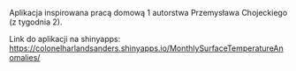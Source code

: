 Aplikacja inspirowana pracą domową 1 autorstwa Przemysława Chojeckiego (z tygodnia 2).

Link do aplikacji na shinyapps: https://colonelharlandsanders.shinyapps.io/MonthlySurfaceTemperatureAnomalies/